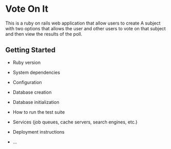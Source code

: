 # Vote On It

This is a ruby on rails web application that allow users to create A subject with two options that allows the user and other users to vote on that subject and then view the results of the poll.
## Getting Started


* Ruby version

* System dependencies

* Configuration

* Database creation

* Database initialization

* How to run the test suite

* Services (job queues, cache servers, search engines, etc.)

* Deployment instructions

* ...

